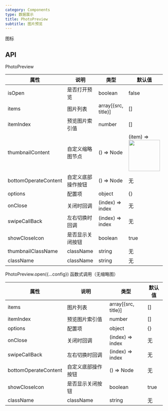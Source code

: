 ```yaml
---
category: Components
type: 数据展示
title: PhotoPreview
subtitle: 图片预览
---
```


图标

## API

PhotoPreview

属性 | 说明 | 类型 | 默认值
----|-----|------|------
| isOpen |  是否打开预览  |  boolean  |  false  |
| items | 图片列表 | array[{src, title}] | [] |
| itemIndex | 预览图片索引值 | number | [] |
| thumbnailContent |  自定义缩略图节点  |  () => Node  | (item) => <img src={item.src} width="100" height="100" alt=""/> |
| bottomOperateContent |  自定义底部操作按钮  |  () => Node  | 无 |
| options | 配置项 | object | {} |
| onClose | 关闭时回调 | (index) => index  | 无 |
| swipeCallBack | 左右切换时回调 | (index) => index  | 无 |
| showCloseIcon | 是否显示关闭按钮 | boolean  | true |
| thumbnailClassName | className | string  | 无 |
| className | className | string  | 无 |

PhotoPreview.open({...config})
函数式调用（无缩略图）

属性 | 说明 | 类型 | 默认值
----|-----|------|------
| items | 图片列表 | array[{src, title}] | [] |
| itemIndex | 预览图片索引值 | number | [] |
| options | 配置项 | object  | {} |
| onClose | 关闭时回调 | (index) => index  | 无 |
| swipeCallBack | 左右切换时回调 | (index) => index  | 无 |
| bottomOperateContent |  自定义底部操作按钮  |  () => Node  | 无 |
| showCloseIcon | 是否显示关闭按钮 | boolean  | true |
| className | className | string  | 无 |
